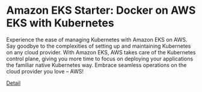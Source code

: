 # Amazon EKS Starter: Docker on AWS EKS with Kubernetes

Experience the ease of managing Kubernetes with Amazon EKS on AWS. Say goodbye to the complexities of setting up and maintaining Kubernetes on any cloud provider. With Amazon EKS, AWS takes care of the Kubernetes control plane, giving you more time to focus on deploying your applications the familiar native Kubernetes way. Embrace seamless operations on the cloud provider you love – AWS! 

[Detail](https://eduitfree.com/courses/amazon-eks-starter-docker-on-aws-eks-with-kubernetes)